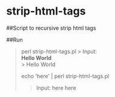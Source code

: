 # strip-html-tags

##Script to recursive strip html tags

##Run

<blockquote>
perl strip-html-tags.pl
> Input: <body><div class="contents"><div><strong>Hello World</strong></div></div></body>
> Hello World


echo '<tag>here</tag>' | perl strip-html-tags.pl
>Input: <tag>here</tag>
>here
</blockquote>
